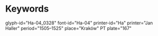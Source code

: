 # Keywords
glyph-id="Ha-04_0328"
font-id="Ha-04"
printer-id="Ha"
printer="Jan Haller"
period="1505–1525"
place="Kraków"
PT plate="167"
